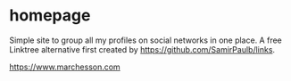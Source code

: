 # homepage
Simple site to group all my profiles on social networks in one place. A free Linktree alternative first created by https://github.com/SamirPaulb/links.

https://www.marchesson.com
